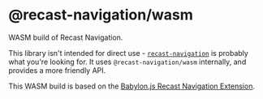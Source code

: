 # @recast-navigation/wasm

WASM build of Recast Navigation.

This library isn't intended for direct use - [`recast-navigation`](https://github.com/isaac-mason/recast-navigation-js/tree/main/packages/recast-navigation) is probably what you're looking for. It uses `@recast-navigation/wasm` internally, and provides a more friendly API.

This WASM build is based on the [Babylon.js Recast Navigation Extension](https://github.com/BabylonJS/Extensions/tree/master/recastjs).
